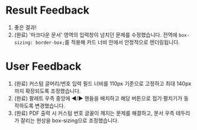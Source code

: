 # Result Feedback

1. 좋은 결과!
2. (완료) '마크다운 문서' 영역의 입력창이 넘치던 문제를 수정했습니다. 전역에 `box-sizing: border-box;`를 적용해 카드 너비 안에서 안정적으로 렌더링됩니다.


# User Feedback

1. (완료) 커스텀 글머리/번호 입력 필드 너비를 110px 기준으로 고정하고 최대 140px까지 확장되도록 조정했습니다.
2. (완료) 팔레트 우측 중앙에 ◀/▶ 핸들을 배치하고 해당 버튼으로 접기·펼치기가 동작하도록 변경했습니다.
3. (완료) PDF 출력 시 커스텀 번호 글꼴이 깨지는 문제를 해결하고, 문서 우측 테두리가 잘리는 현상을 box-sizing으로 조정했습니다.
